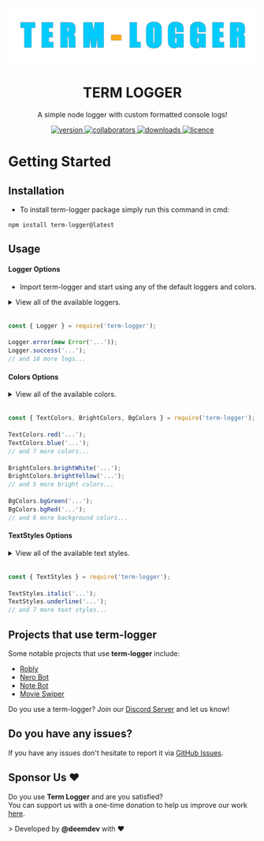<div align="center">
  <img alt="TermLogger-Banner" src="./media/Banner.png" />
</div>

<h1 align="center">TERM LOGGER</h1>
<p align="center">A simple node logger with custom formatted console logs!</p>

<p align="center">
  <a href="https://www.npmjs.com/package/term-logger">
    <img alt="version" src="https://img.shields.io/npm/v/term-logger" />
  </a>
  <a href="https://www.npmjs.com/package/term-logger">
    <img alt="collaborators" src="https://img.shields.io/npm/collaborators/term-logger" />
  </a>
  <a href="https://www.npmjs.com/package/term-logger">
    <img alt="downloads" src="https://img.shields.io/npm/dt/term-logger" />
  </a>
  <a href="https://www.npmjs.com/package/term-logger">
    <img alt="licence" src="https://img.shields.io/npm/l/term-logger" />
  </a>
</p>

<h1>Getting Started</h1>
<h2>Installation</h2>
<ul>
  <li>To install term-logger package simply run this command in cmd:</li>
</ul>

```
npm install term-logger@latest
```

<h2>Usage</h2>
<h4>Logger Options</h4>
<ul>
  <li>Import term-logger and start using any of the default loggers and colors.</li>
</ul>

<details>
  <summary>View all of the available loggers.</summary>

  <br />

- `error`
- `success`
- `warn`
- `await`
- `complete`
- `debug`
- `fatal`
- `info`
- `note`
- `pending`
- `start`
- `watch`
- `critical`
- `ready`
- `command`
- `event`
- `database`
- `shard`
- `cluster`
- `log`
</details>

<br />

```js
const { Logger } = require('term-logger');

Logger.error(new Error('...'));
Logger.success('...');
// and 18 more logs...
```

<h4>Colors Options</h4>

<details>
  <summary>View all of the available colors.</summary>

  <br />

- `red`
- `green`
- `yellow`
- `blue`
- `purple`
- `cyan`
- `white`
- `gray`
- `grey`
- `brightRed`
- `brightGreen`
- `brightYellow`
- `brightBlue`
- `brightPurple`
- `brightCyan`
- `brightWhite`
- `bgRed`
- `bgGreen`
- `bgYellow`
- `bgBlue`
- `bgPurple`
- `bgCyan`
- `bgWhite`
- `bgGrey`
</details>

<br />

```js
const { TextColors, BrightColors, BgColors } = require('term-logger');

TextColors.red('...');
TextColors.blue('...');
// and 7 more colors...

BrightColors.brightWhite('...');
BrightColors.brightYellow('...');
// and 5 more bright colors...

BgColors.bgGreen('...');
BgColors.bgRed('...');
// and 6 more background colors...
```

<h4>TextStyles Options</h4>

<details>
  <summary>View all of the available text styles.</summary>

  <br />

- `bold`
- `italic`
- `underline`
- `inverse`
- `strikethrough`
- `rainbow`
- `america`
- `trap`
- `random`
</details>

<br />

```js
const { TextStyles } = require('term-logger');

TextStyles.italic('...');
TextStyles.underline('...');
// and 7 more text styles...
```

<h2>Projects that use term-logger</h2>
<p>Some notable projects that use <b>term-logger</b> include:</p>

- [Robly](https://roblybot.xyz)
- [Nero Bot](https://nerobot.eu)
- [Note Bot](https://github.com/lassejlv/note-bot)
- [Movie Swiper](https://www.movieswiper.xyz/)

Do you use a term-logger? Join our [Discord Server](https://discord.com/invite/UdKSrxBXyd) and let us know!

<h2>Do you have any issues?</h2>
<p>
  If you have any issues don't hesitate to report it via
  <a href="https://github.com/devdeem/term-logger/issues">GitHub Issues</a>.
</p>

<h2>Sponsor Us ❤️</h2>
<p>
  Do you use <b>Term Logger</b> and are you satisfied?<br>You can support us with a one-time donation to help us improve our
  work <a href="https://ko-fi.com/deemdev">here</a>.
</p>

<footer>> Developed by <b>@deemdev</b> with ❤️</footer>

